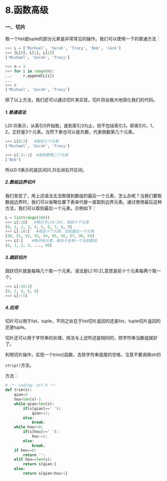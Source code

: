 # 8.函数高级

### 一、切片

取一个list或tuple的部分元素是非常常见的操作。我们可以使用一下的普通方法：

```py
>>> L = ['Michael', 'Sarah', 'Tracy', 'Bob', 'Jack']
>>> [L[0], L[1], L[2]]
['Michael', 'Sarah', 'Tracy']

>>> n = 3
>>> for i in range(n):
...     r.append(L[i])
... 
>>> r
['Michael', 'Sarah', 'Tracy']
```

除了以上方法，我们还可以通过切片来实现，切片将会极大地简化我们的代码。

##### 1.普通语法

L\[0:3\]表示，从索引0开始取，直到索引3为止，但不包括索引3。即索引0，1，2，正好是3个元素。当然下表也可以是负数，代表倒数第几个元素。

```py
>>> L[0:3]   #取前三个元素
['Michael', 'Sarah', 'Tracy']

>>> L[-2:-1]  #取倒数第二个元素
['Bob']
```

所以0:3表示的是区间\[0,3\)左闭右开区间。

##### 2.数组边界切片

我们发现了，用上述语法无法取值到数组的最后一个元素，怎么办呢？当我们要取数组边界时，我们可以省略位置下表来代替一直取到边界元素。通过使用最后这种方法，我们可以取到最后一个元素。示例如下：

```py
L = list(range(100))
>>> L[:10]   #等价于L[0:10]，取前十个元素
[0, 1, 2, 3, 4, 5, 6, 7, 8, 9]
>>> L[-10:]   #取后十个元素，包括最后一个元素
[90, 91, 92, 93, 94, 95, 96, 97, 98, 99]
>>> L[:]    #取所有元素，相当于复制一个当前数组
[0, 1, 2, 3, ..., 99]
```

##### 3.跳跃切片

跳跃切片就是每隔几个取一个元素，语法是L\[:10:2\],意思是前十个元素每两个取一个。

```py
>>> L[:10:2]
[0, 2, 4, 6, 8]
>>> L[::5]
```

##### 4.应用

切片可以用于list、tuple，不同之处在于list切片返回的还是list，tuple切片返回的还是tuple。

切片还可以用于字符串的处理，用法与上述所述是相同的，把字符串当数组就好了。

利用切片操作，实现一个trim\(\)函数，去除字符串首尾的空格，注意不要调用str的

`strip()`方法。

方法：

```py
# -*- coding: utf-8 -*-
def trim(s):
    qian=0
    hou=len(s)-1    
    while qian<len(s):
        if(s[qian]==' '):
            qian+=1;
        else:
            break;
    while hou>=0:
        if(s[hou]==' '):
            hou-=1;
        else:
            break;
    if hou==0:
        return '';
    elif hou==len(s):
        return s[qian:]
    else:
        return s[qian:hou+1]
```



